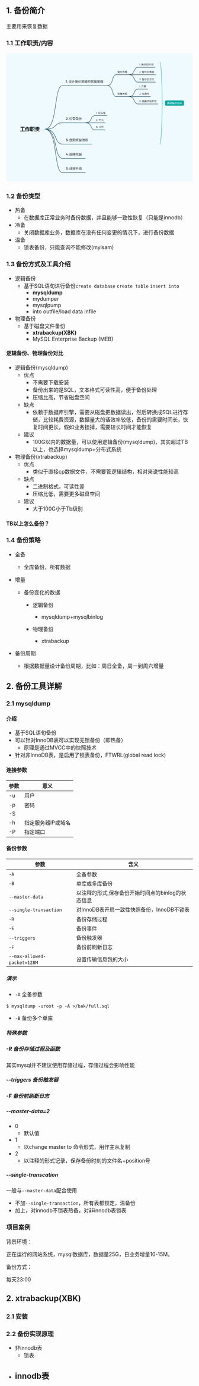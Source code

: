 ## 1. 备份简介

主要用来恢复数据

### 1.1 工作职责/内容

  <img src='/img/duty_of_backup.png'></img>

### 1.2 备份类型

- 热备
  - 在数据库正常业务时备份数据，并且能够一致性恢复（只能是innodb）
- 冷备
  - 关闭数据库业务，数据库在没有任何变更的情况下，进行备份数据
- 温备
  - 锁表备份，只能查询不能修改(myisam)

### 1.3 备份方式及工具介绍

- 逻辑备份
  - 基于SQL语句进行备份`create database` `create table` `insert into`
    - **mysqldump**
    - mydumper
    - mysqlpump
    - into outfile/load data infile
- 物理备份
  - 基于磁盘文件备份
    - **xtrabackup(XBK)**
    - MySQL Enterprise Backup (MEB)

#### 逻辑备份、物理备份对比

- 逻辑备份(mysqldump)
  - 优点
    - 不需要下载安装
    - 备份出来的是SQL，文本格式可读性高，便于备份处理
    - 压缩比高，节省磁盘空间
  - 缺点
    - 依赖于数据库引擎，需要从磁盘把数据读出，然后转换成SQL进行存储，比较耗费资源，数据量大的话效率较低，备份的需要时间长，恢复时间更长，假如业务挂掉，需要较长时间才能恢复
  - 建议
    - 100G以内的数据量，可以使用逻辑备份(mysqldump)，其实超过TB以上，也选择mysqldump+分布式系统
- 物理备份(xtrabackup)
  - 优点
    - 类似于直接cp数据文件，不需要管逻辑结构，相对来说性能较高
  - 缺点
    - 二进制格式，可读性差
    - 压缩比低，需要更多磁盘空间
  - 建议
    - 大于100G小于Tb级别

#### TB以上怎么备份？



### 1.4 备份策略

- 全备

  - 全库备份，所有数据

- 增量

  - 备份变化的数据

    - 逻辑备份
    
      - mysqldump+mysqlbinlog

    - 物理备份

      - xtrabackup

- 备份周期

  - 根据数据量设计备份周期，比如：周日全备，周一到周六增量

## 2. 备份工具详解

### 2.1 mysqldump

#### 介绍

- 基于SQL语句备份
- 可以针对InnoDB表可以实现无锁备份（即热备）
  - 原理是通过MVCC中的快照技术
- 针对非InnoDB表，是启用了锁表备份，FTWRL(global read lock)

#### 连接参数

| 参数 | 意义               |
| ---- | ------------------ |
| -u   | 用户               |
| -p   | 密码               |
| -S   |                    |
| -h   | 指定服务器IP或域名 |
| -P   | 指定端口           |

#### 备份参数

| 参数                        | 含义                                              |
| --------------------------- | ------------------------------------------------- |
| `-A`                        | 全备参数                                          |
| `-B`                        | 单库或多库备份                                    |
| `--master-data`             | 以注释的形式,保存备份开始时间点的binlog的状态信息 |
| `--single-transaction`      | 对InnoDB表开启一致性快照备份，InnoDB不锁表        |
| `-R`                        | 备份存储过程                                      |
| `-E`                        | 备份事件                                          |
| `--triggers`                | 备份触发器                                        |
| `-F`                        | 备份前刷新日志                                    |
| `--max-allowed-packet=128M` | 设置传输信息包的大小                              |

##### 演示

- `-A` 全备参数

```shell
$ mysqldump -uroot -p -A >/bak/full.sql
```

- `-B` 备份多个单库

##### 特殊参数

##### -R 备份存储过程及函数

其实mysql并不建议使用存储过程，存储过程会影响性能

##### --triggers 备份触发器

##### -F 备份前刷新日志

##### --master-data=2

- 0
  - 默认值
- 1
  - 以change master to 命令形式，用作主从复制
- 2
  - 以注释的形式记录，保存备份时刻的文件名+position号

##### --single-transcation

一般与`--master-data`配合使用

- 不加`--single-transaction`，所有表都锁定，温备份
- 加上，对innodb不锁表热备，对非innodb表锁表

### 项目案例

背景环境：

正在运行的网站系统，mysql数据库，数据量25G，日业务增量10-15M。

备份方式：

每天23:00

## 2. xtrabackup(XBK)

### 2.1 安装



### 2.2 备份实现原理

- 非innodb表
  - 锁表
- innodb表
  -
